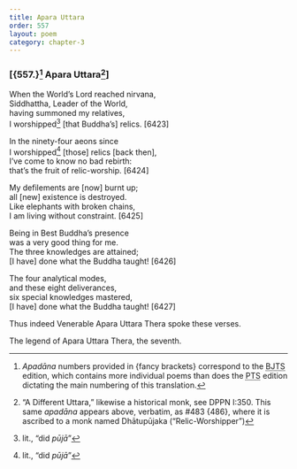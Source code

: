 ```yaml
---
title: Apara Uttara
order: 557
layout: poem
category: chapter-3
---
```


### \[{557.}[^1] Apara Uttara[^2]\]

When the World’s Lord reached nirvana,  
Siddhattha, Leader of the World,  
having summoned my relatives,  
I worshipped[^3] \[that Buddha’s\] relics. \[6423\]

In the ninety-four aeons since  
I worshipped[^4] \[those\] relics \[back then\],  
I’ve come to know no bad rebirth:  
that’s the fruit of relic-worship. \[6424\]

My defilements are \[now\] burnt up;  
all \[new\] existence is destroyed.  
Like elephants with broken chains,  
I am living without constraint. \[6425\]

Being in Best Buddha’s presence  
was a very good thing for me.  
The three knowledges are attained;  
\[I have\] done what the Buddha taught! \[6426\]

The four analytical modes,  
and these eight deliverances,  
six special knowledges mastered,  
\[I have\] done what the Buddha taught! \[6427\]

Thus indeed Venerable Apara Uttara Thera spoke these verses.

The legend of Apara Uttara Thera, the seventh.

[^1]: *Apadāna* numbers provided in {fancy brackets} correspond to the <abbr title="Buddha Jayanthi Tripitaka Series">BJTS</abbr> edition, which contains more individual poems than does the <abbr title="Pali Text Society">PTS</abbr> edition dictating the main numbering of this translation.

[^2]: “A Different Uttara,” likewise a historical monk, see DPPN I:350. This same *apadāna* appears above, verbatim, as \#483 {486}, where it is ascribed to a monk named Dhātupūjaka (“Relic-Worshipper”)

[^3]: lit., “did *pūjā*”

[^4]: lit., “did *pūjā*”
